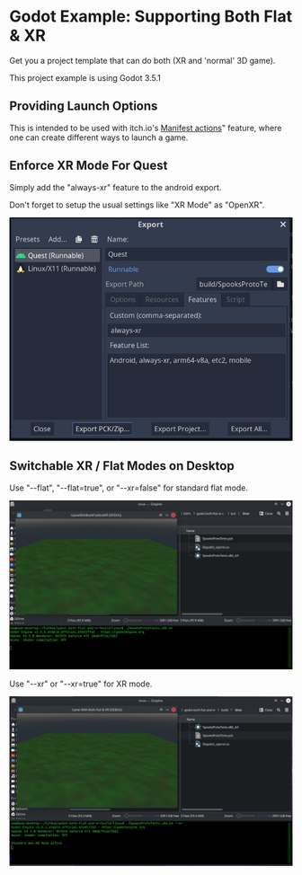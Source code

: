 # Godot Example: Supporting Both Flat & XR
Get you a project template that can do both (XR and 'normal' 3D game).

This project example is using Godot 3.5.1

## Providing Launch Options

This is intended to be used with itch.io's [Manifest actions](https://itch.io/docs/itch/integrating/manifest-actions.html)" feature, where one can create different ways to launch a game. 

## Enforce XR Mode For Quest

Simply add the "always-xr" feature to the android export. 

Don't forget to setup the usual settings like "XR Mode" as "OpenXR".

![export-for-exclusively-xr-platform](screenshots/export-for-exclusively-xr-platform.jpg)

## Switchable XR / Flat Modes on Desktop

Use "--flat", "--flat=true", or "--xr=false" for standard flat mode.

![flat-command-option](screenshots/flat-command-option.jpg)

Use "--xr" or "--xr=true" for XR mode.

![xr-command-option](screenshots/xr-command-option.jpg)
